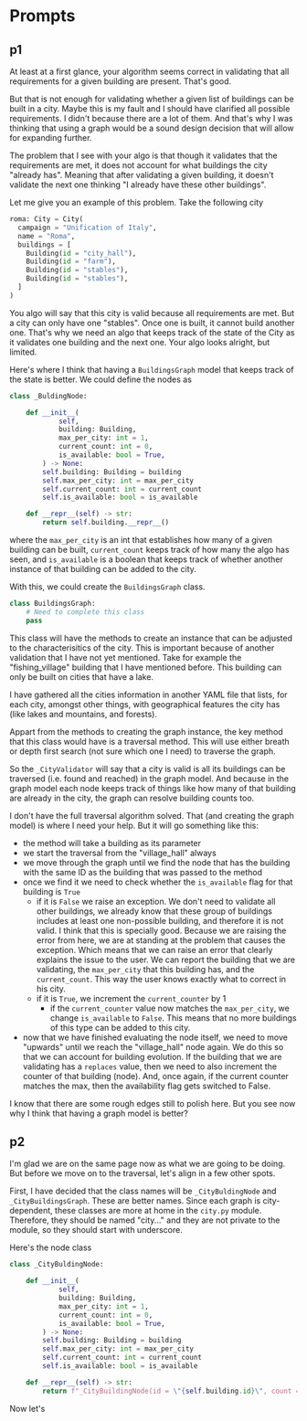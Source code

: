 <!-- markdownlint-disable MD013 -->
# Prompts

## p1

At least at a first glance, your algorithm seems correct in validating that all requirements for a given building are present.
That's good.

But that is not enough for validating whether a given list of buildings can be built in a city. Maybe this is my fault and I should have clarified all possible requirements. I didn't because there are a lot of them. And that's why I was thinking that using a graph would be a sound design decision that will allow for expanding further.

The problem that I see with your algo is that though it validates that the requirements are met, it does not account for what buildings the city "already has". Meaning that after validating a given building, it doesn't validate the next one thinking "I already have these other buildings".

Let me give you an example of this problem. Take the following city

```python
roma: City = City(
  campaign = "Unification of Italy",
  name = "Roma",
  buildings = [
    Building(id = "city_hall"),
    Building(id = "farm"),
    Building(id = "stables"),
    Building(id = "stables"),
  ]
)
```

You algo will say that this city is valid because all requirements are met. But a city can only have one "stables". Once one is built, it cannot build another one. That's why we need an algo that keeps track of the state of the City as it validates one building and the next one. Your algo looks alright, but limited.

Here's where I think that having a `BuildingsGraph` model that keeps track of the state is better. We could define the nodes as

```python
class _BuldingNode:

    def __init__(
            self,
            building: Building,
            max_per_city: int = 1,
            current_count: int = 0,
            is_available: bool = True,
        ) -> None:
        self.building: Building = building
        self.max_per_city: int = max_per_city
        self.current_count: int = current_count
        self.is_available: bool = is_available

    def __repr__(self) -> str:
        return self.building.__repr__()
```

where the `max_per_city` is an int that establishes how many of a given building can be built, `current_count` keeps track
of how many the algo has seen, and `is_available` is a boolean that keeps track of whether another instance of that building can be added to the city.

With this, we could create the `BuildingsGraph` class.

```python
class BuildingsGraph:
    # Need to complete this class
    pass
```

This class will have the methods to create an instance that can be adjusted to the characterisitics of the city. This is important because of another validation that I have not yet mentioned. Take for example the "fishing_village" building that I have mentioned before. This building can only be built on cities that have a lake.

I have gathered all the cities information in another YAML file that lists, for each city, amongst other things, with geographical features the city has (like lakes and mountains, and forests).

Appart from the methods to creating the graph instance, the key method that this class would have is a traversal method. This will use either breath or depth first search (not sure which one I need) to traverse the graph.

So the `_CityValidator` will say that a city is valid is all its buildings can be traversed (i.e. found and reached) in the graph model. And because in the graph model each node keeps track of things like how many of that building are already in the city, the graph can resolve building counts too.

I don't have the full traversal algorithm solved. That (and creating the graph model) is where I need your help. But it will go something like this:

- the method will take a building as its parameter
- we start the traversal from the "village_hall" always
- we move through the graph until we find the node that has the building with the same ID as the building that was passed to the method
- once we find it we need to check whether the `is_available` flag for that building is `True`
  - if it is `False` we raise an exception. We don't need to validate all other buildings, we already know that these group of buildings includes at least one non-possible building, and therefore it is not valid. I think that this is specially good. Because we are raising the error from here, we are at standing at the problem that causes the exception. Which means that we can raise an error that clearly explains the issue to the user. We can report the building that we are validating, the `max_per_city` that this building has, and the `current_count`. This way the user knows exactly what to correct in his city.
  - if it is `True`, we increment the `current_counter` by 1
    - if the `current_counter` value now matches the `max_per_city`, we change `is_available` to `False`. This means that no more buildings of this type can be added to this city.
- now that we have finished evaluating the node itself, we need to move "upwards" until we reach the "village_hall" node again. We do this so that we can account for building evolution. If the building that we are validating has a `replaces` value, then we need to also increment the counter of that building (node). And, once again, if the current counter matches the max, then the availability flag gets switched to False.

I know that there are some rough edges still to polish here. But you see now why I think that having a graph model is better?

## p2

I'm glad we are on the same page now as what we are going to be doing. But before we move on to the traversal, let's align in a few other spots.

First, I have decided that the class names will be `_CityBuldingNode` and `_CityBuildingsGraph`. These are better names. Since each graph is city-dependent, these classes are more at home in the `city.py` module. Therefore, they should be named "city..." and they are not private to the module, so they should start with underscore.

Here's the node class

```python
class _CityBuldingNode:

    def __init__(
            self,
            building: Building,
            max_per_city: int = 1,
            current_count: int = 0,
            is_available: bool = True,
        ) -> None:
        self.building: Building = building
        self.max_per_city: int = max_per_city
        self.current_count: int = current_count
        self.is_available: bool = is_available

    def __repr__(self) -> str:
        return f"_CityBuildingNode(id = \"{self.building.id}\", count = {self.current_count}/{self.max_per_city}, is_available = {self.is_available})"
```

Now let's
